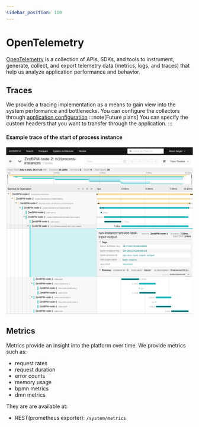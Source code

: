 ```yaml
---
sidebar_position: 110
---
```

# OpenTelemetry
[OpenTelemetry](https://opentelemetry.io/) is a collection of APIs, SDKs, and tools to instrument, generate, collect, and export telemetry data (metrics, logs, and traces) that help us analyze application performance and behavior.

## Traces
We provide a tracing implementation as a means to gain view into the system performance and bottlenecks.
You can configure the collectors through [application configuration](/reference/configuration#tracing-configuration-tracing)
:::note[Future plans]
You can specify the custom headers that you want to transfer through the application.
:::

#### Example trace of the start of process instance
![create_process_instance](assets/otel/create_instance_trace.png)

## Metrics
Metrics provide an insight into the platform over time.
We provide metrics such as:
 - request rates
 - request duration
 - error counts
 - memory usage
 - bpmn metrics
 - dmn metrics

They are are available at:
 - REST(prometheus exporter): `/system/metrics`

